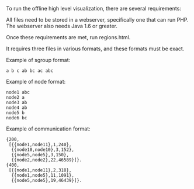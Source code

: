To run the offline high level visualization, there are several requirements:

All files need to be stored in a webserver, specifically one that can run PHP.
The webserver also needs Java 1.6 or greater.

Once these requirements are met, run regions.html.

It requires three files in various formats, and these formats must be exact.

Example of sgroup format:
```
a b c ab bc ac abc
```

Example of node format:
```
node1 abc
node2 a
node3 ab
node4 ab
node5 b
node6 bc
```

Example of communication format:
```
{200,
 [{{node1,node11},1,240},
  {{node10,node10},3,152},
  {{node5,node5},3,150},
  {{node2,node2},22,46589}]}.
{400,
 [{{node1,node11},2,318},
  {{node1,node5},11,1091},
  {{node5,node5},19,46439}]}.
```